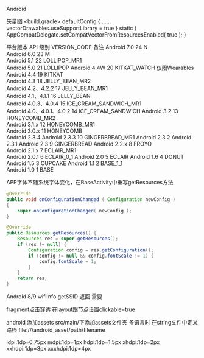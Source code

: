 Android

矢量图
<build.gradle>
defaultConfig {
        ......
        vectorDrawables.useSupportLibrary = true
}
<Activity>
static {
        AppCompatDelegate.setCompatVectorFromResourcesEnabled( true );
}

平台版本					API 级别		VERSION_CODE					备注
Android 7.0					24			N	
Android 6.0					23			M	
Android 5.1					22			LOLLIPOP_MR1	
Android 5.0					21			LOLLIPOP
Android 4.4W				20			KITKAT_WATCH					仅限Wearables
Android 4.4					19			KITKAT	
Android 4.3					18			JELLY_BEAN_MR2	
Android 4.2、4.2.2			17			JELLY_BEAN_MR1	
Android 4.1、4.1.1			16			JELLY_BEAN	
Android 4.0.3、4.0.4			15			ICE_CREAM_SANDWICH_MR1	
Android 4.0、4.0.1、4.0.2		14			ICE_CREAM_SANDWICH
Android 3.2					13			HONEYCOMB_MR2	
Android 3.1.x				12			HONEYCOMB_MR1	
Android 3.0.x				11			HONEYCOMB	
Android 2.3.4
Android 2.3.3				10			GINGERBREAD_MR1	
Android 2.3.2
Android 2.3.1
Android 2.3					9			GINGERBREAD
Android 2.2.x				8			FROYO	
Android 2.1.x				7			ECLAIR_MR1	
Android 2.0.1				6			ECLAIR_0_1
Android 2.0					5			ECLAIR
Android 1.6					4			DONUT	
Android 1.5					3			CUPCAKE	
Android 1.1					2			BASE_1_1	
Android 1.0					1			BASE	


APP字体不随系统字体变化，在BaseActivity中重写getResources方法
  

```java
@Override
public void onConfigurationChanged ( Configuration newConfig )
{
    super.onConfigurationChanged( newConfig );
}

@Override
public Resources getResources() {
    Resources res = super.getResources();
    if (res != null) {
        Configuration config = res.getConfiguration();
        if (config != null && config.fontScale != 1) {
            config.fontScale = 1;
        }
    }
    return res;
}
```

Android 8/9 wifiInfo.getSSID 返回 <unkown ssid>
需要 <uses-permission android:name="android.permission.ACCESS_COARSE_LOCATION"/>
    <uses-permission android:name="android.permission.ACCESS_FINE_LOCATION"/>

fragment点击穿透 在layout跟节点设置clickable=true

android 添加assets
src/main/下添加assets文件夹
多语言时 在string文件中定义路径
file:///android_asset/path/filename

ldpi:1dp=0.75px mdpi:1dp=1px hdpi:1dp=1.5px xhdpi:1dp=2px xxhdpi:1dp=3px xxxhdpi:1dp=4px

